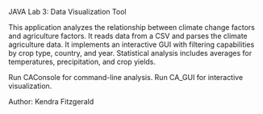 JAVA Lab 3: Data Visualization Tool

This application analyzes the relationship between climate change factors and agriculture factors. 
It reads data from a CSV and parses the climate agriculture data.
It implements an interactive GUI with filtering capabilities by crop type, country, and year.
Statistical analysis includes averages for temperatures, precipitation, and crop yields. 

Run CAConsole for command-line analysis.
Run CA_GUI for interactive visualization.

Author: Kendra Fitzgerald
